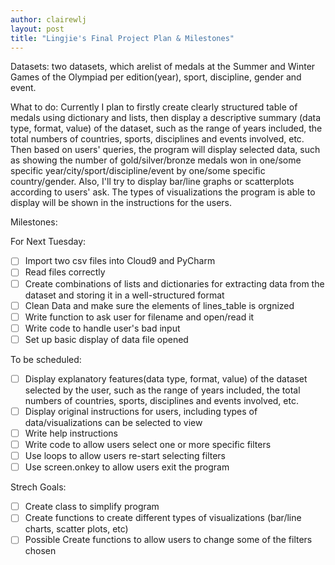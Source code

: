 ```yaml
---
author: clairewlj
layout: post
title: "Lingjie's Final Project Plan & Milestones"
---
```


Datasets: 
two datasets, which arelist of medals at the Summer and Winter Games of the Olympiad per edition(year), sport, discipline, gender and event.

What to do:
Currently I plan to firstly create clearly structured table of medals using dictionary and lists, then display a descriptive summary (data type, format, value) of the dataset, such as the range of years included, the total numbers of countries, sports, disciplines and events involved, etc. Then based on users' queries, the program will display selected data, such as showing the number of gold/silver/bronze medals won in one/some specific year/city/sport/discipline/event by one/some specific country/gender. Also, I'll try to display bar/line graphs or scatterplots according to users' ask. The types of visualizations the program is able to display will be shown in the instructions for the users.

Milestones:

For Next Tuesday:

- [ ] Import two csv files into Cloud9 and PyCharm
- [ ] Read files correctly
- [ ] Create combinations of lists and dictionaries for extracting data from the dataset and storing it in a well-structured format
- [ ] Clean Data and make sure the elements of lines_table is orgnized
- [ ] Write function to ask user for filename and open/read it
- [ ] Write code to handle user's bad input
- [ ] Set up basic display of data file opened 

To be scheduled:

- [ ] Display explanatory features(data type, format, value) of the dataset selected by the user, such as the range of years included, the total numbers of countries, sports, disciplines and events involved, etc.
- [ ] Display original instructions for users, including types of data/visualizations can be selected to view
- [ ] Write help instructions
- [ ] Write code to allow users select one or more specific filters
- [ ] Use loops to allow users re-start selecting filters
- [ ] Use screen.onkey to allow users exit the program

Strech Goals:

- [ ] Create class to simplify program
- [ ] Create functions to create different types of visualizations (bar/line charts, scatter plots, etc)
- [ ] Possible Create functions to allow users to change some of the filters chosen
